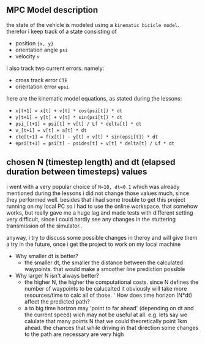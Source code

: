 ## MPC Model description

the state of the vehicle is modeled using a `kinematic bicicle model`. therefor i keep track of a state consisting of
* position `{x, y}`
* orientation angle `psi`
* velocity `v`

i also track two current errors. namely:
* cross track error `CTE`
* orientation error `epsi`

here are the kinematic model equations, as stated during the lessons:
* `x[t+1] = x[t] + v[t] * cos(psi[t]) * dt`
* `y[t+1] = y[t] + v[t] * sin(psi[t]) * dt`
* `psi_[t+1] = psi[t] + v[t] / Lf * delta[t] * dt`
* `v_[t+1] = v[t] + a[t] * dt`
* `cte[t+1] = f(x[t]) - y[t] + v[t] * sin(epsi[t]) * dt`
* `epsi[t+1] = psi[t] - psides[t] + v[t] * delta[t] / Lf * dt`


## chosen N (timestep length) and dt (elapsed duration between timesteps) values

i went with a very popular choice of `N=10, dt=0.1` which was already mentioned during the lessons
i did not change those values much, since they performed well. besides that i had some trouble to get this project running
on my local PC so i had to use the online workspace. that somehow works, but really gave me a huge lag and made tests with 
different setting very difficult, since i could hardly see any changes in the stuttering transmission of the simulator..

anyway, i try to discuss some possible changes in theroy and will give them a try in the future, once i get the project to
work on my local machine
* Why smaller dt is better? 
  * the smaller dt, the smaller the distance between the calculated waypoints. that would make a smoother line prediction possible
* Why larger N isn't always better?
  * the higher N, the higher the computational costs. since N defines the number of waypoints to be calucalted it obviously will
    take more resources/time to calc all of those.
' How does time horizon (N*dt) affect the predicted path?
  * a to big time horizon may 'point to far ahead' (depending on dt and the current speed) wich may not be
    useful at all. e.g. lets say we calulate that many points N that we could theoretically point 1km ahead. the chances that
    while driving in that direction some changes to the path are necessary are very high

